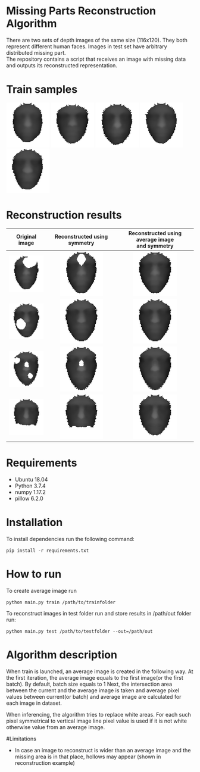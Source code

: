# Missing Parts Reconstruction Algorithm
There are two sets of depth images of the same size (116x120). They both represent different human faces. Images in test 
set have arbitrary distributed missing part. \
The repository contains a script that receives an image with missing data and outputs its
reconstructed representation.

# Train samples
![](dataset/train/person-2/frame11_dep.png) 
![](dataset/train/person-4/frame11_dep.png)
![](dataset/train/person-5/frame11_dep.png)
![](dataset/train/person-6/frame11_dep.png)
![](dataset/train/person-7/frame11_dep.png)

# Reconstruction results

|               Original image                |              Reconstructed using symmetry               |         Reconstructed using average image  <br/>and symmetry          |
|:-------------------------------------------:|:-------------------------------------------------------:|:---------------------------------------------------:|
| ![](dataset/test/person-17/frame11_dep.png) | ![](images_reconstructed/person-17/frame11_dep_sym.png) | ![](images_reconstructed/person-17/frame11_dep.png) |
| ![](dataset/test/person-18/frame11_dep.png) | ![](images_reconstructed/person-18/frame11_dep_sym.png) | ![](images_reconstructed/person-18/frame11_dep.png) |
| ![](dataset/test/person-19/frame11_dep.png) | ![](images_reconstructed/person-19/frame11_dep_sym.png) | ![](images_reconstructed/person-19/frame11_dep.png) |
| ![](dataset/test/person-20/frame11_dep.png) | ![](images_reconstructed/person-20/frame11_dep_sym.png) | ![](images_reconstructed/person-20/frame11_dep.png) |

# Requirements
- Ubuntu 18.04
- Python 3.7.4
- numpy 1.17.2
- pillow 6.2.0

# Installation
To install dependencies run the following command:

    pip install -r requirements.txt

# How to run
To create average image run

    python main.py train /path/to/trainfolder

To reconstruct images in test folder run and store results in /path/out folder run:

    python main.py test /path/to/testfolder --out=/path/out

# Algorithm description
When train is launched, an average image is created in the following way. At the first iteration, the average image 
equals to the first image(or the first batch). By default, batch size equals to 1
Next, the intersection area between the current and the average image is taken and average pixel values between 
current(or batch) and average image are calculated for each image in dataset.

When inferencing, the algorithm tries to replace white areas. For each such pixel symmetrical to vertical image line pixel
value is used if it is not white otherwise value from an average image.

#Limitations
- In case an image to reconstruct is wider than an average image and the missing area is in that place, hollows may 
appear (shown in reconstruction example)